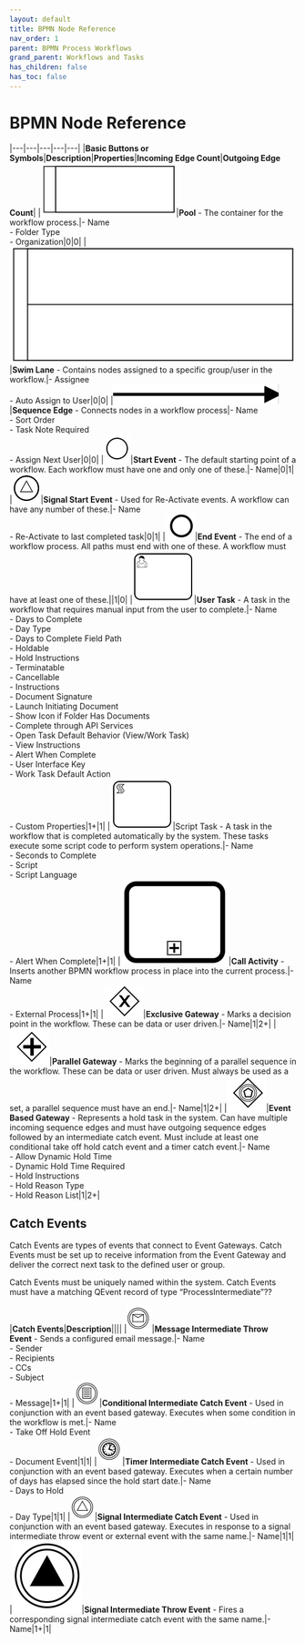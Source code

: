 ```yaml
---
layout: default
title: BPMN Node Reference
nav_order: 1
parent: BPMN Process Workflows
grand_parent: Workflows and Tasks
has_children: false
has_toc: false
---
```

# BPMN Node Reference

|---|---|---|---|---|
|**Basic Buttons or Symbols**|**Description**|**Properties**|**Incoming Edge Count**|**Outgoing Edge Count**|
|![](/assets/images/bpmn-pool-icon.png)|**Pool** - The container for the workflow process.|- Name<br>- Folder Type<br>- Organization|0|0|
|![](/assets/images/bpmn-swimlane-icon.png)|**Swim Lane** - Contains nodes assigned to a specific group/user in the workflow.|- Assignee<br>- Auto Assign to User|0|0|
|![](/assets/images/bpmn-sequence-edge-icon.png)|**Sequence Edge** - Connects nodes in a workflow process|- Name<br>- Sort Order<br>- Task Note Required<br>- Assign Next User|0|0|
|![](/assets/images/bpmn-start-event-button.PNG)|**Start Event** - The default starting point of a workflow. Each workflow must have one and only one of these.|- Name|0|1|
|![](/assets/images/bpmn-signal-start-event-icon.png)|**Signal Start Event** - Used for Re-Activate events. A workflow can have any number of these.|- Name<br>- Re-Activate to last completed task|0|1|
|![](/assets/images/bpmn-end-event-icon.PNG)|**End Event** - The end of a workflow process. All paths must end with one of these. A workflow must have at least one of these.||1|0|
|![](/assets/images/bpmn-user-task-symbol.PNG)|**User Task** - A task in the workflow that requires manual input from the user to complete.|- Name<br>- Days to Complete<br>- Day Type<br>- Days to Complete Field Path<br>- Holdable<br>- Hold Instructions<br>- Terminatable<br>- Cancellable<br>- Instructions<br>- Document Signature<br>- Launch Initiating Document<br>- Show Icon if Folder Has Documents<br>- Complete through API Services<br>- Open Task Default Behavior (View/Work Task)<br>- View Instructions<br>- Alert When Complete<br>- User Interface Key<br>- Work Task Default Action<br>- Custom Properties|1+|1|
|![](/assets/images/bpmn-script-task-symbol.PNG)|Script Task - A task in the workflow that is completed automatically by the system. These tasks execute some script code to perform system operations.|- Name<br>- Seconds to Complete<br>- Script<br>- Script Language<br>- Alert When Complete|1+|1|
|![](/assets/images/bpmn-call-activity.png)|**Call Activity** - Inserts another BPMN workflow process in place into the current process.|- Name<br>- External Process|1+|1|
|![](/assets/images/bpmn-exclusive-gateway-symbol.PNG)|**Exclusive Gateway** - Marks a decision point in the workflow. These can be data or user driven.|- Name|1|2+|
|![](/assets/images/bpmn-paralle-gateway-symbol.PNG)|**Parallel Gateway** - Marks the beginning of a parallel sequence in the workflow. These can be data or user driven. Must always be used as a set, a parallel sequence must have an end.|- Name|1|2+|
|![](/assets/images/bpmnevent-gateway-symbol.PNG)|**Event Based Gateway** - Represents a hold task in the system. Can have multiple incoming sequence edges and must have outgoing sequence edges followed by an intermediate catch event. Must include at least one conditional take off hold catch event and a timer catch event.|- Name<br>- Allow Dynamic Hold Time<br>- Dynamic Hold Time Required<br>- Hold Instructions<br>- Hold Reason Type<br>- Hold Reason List|1|2+|

## Catch Events
Catch Events are types of events that connect to Event Gateways. Catch Events must be set up to receive information from the Event Gateway and deliver the correct next task to the defined user or group.

Catch Events must be uniquely named within the system. Catch Events must have a matching QEvent record of type “ProcessIntermediate”??

|**Catch Events**|**Description**||||
|![](/assets/images/bpmn-intermediate-catch-event-email.PNG)|**Message Intermediate Throw Event** - Sends a configured email message.|- Name<br>- Sender<br>- Recipients<br>- CCs<br>- Subject<br>- Message|1+|1|
|![](/assets/images/bpmn-intermediate-catch-event-take-off-hold.PNG)|**Conditional Intermediate Catch Event** - Used in conjunction with an event based gateway. Executes when some condition in the workflow is met.|- Name<br>- Take Off Hold Event<br>- Document Event|1|1|
|![](/assets/images/bpmn-intermediate-catch-event-days-to-hold.PNG)|**Timer Intermediate Catch Event** - Used in conjunction with an event based gateway. Executes when a certain number of days has elapsed since the hold start date.|- Name<br>- Days to Hold<br>- Day Type|1|1|
|![](/assets/images/bpmn-intermediate-catch-event-triangle.PNG)|**Signal Intermediate Catch Event** - Used in conjunction with an event based gateway. Executes in response to a signal intermediate throw event or external event with the same name.|- Name|1|1|
|![](/assets/images/bpmn-intermediate-throw-event.png)|**Signal Intermediate Throw Event** - Fires a corresponding signal intermediate catch event with the same name.|- Name|1+|1|